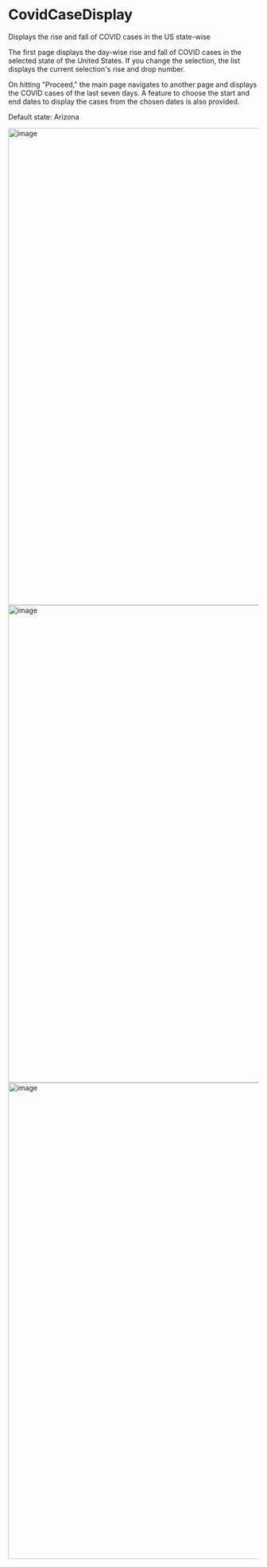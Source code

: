 # CovidCaseDisplay
Displays the rise and fall of COVID cases in the US state-wise

The first page displays the day-wise rise and fall of COVID cases in the selected state of the United States.
If you change the selection, the list displays the current selection's rise and drop number.

On hitting "Proceed," the main page navigates to another page and displays the COVID cases of the last seven days.
A feature to choose the start and end dates to display the cases from the chosen dates is also provided. 

Default state: Arizona  


<img width="958" alt="image" src="https://github.com/SahithyaCherukuri/CovidCaseDisplay/assets/46041721/e0d0c48d-5625-4796-9f59-fca59fc01002">


<img width="959" alt="image" src="https://github.com/SahithyaCherukuri/CovidCaseDisplay/assets/46041721/3cf54792-13c7-4e7b-8d19-63265afdc71c">


<img width="957" alt="image" src="https://github.com/SahithyaCherukuri/CovidCaseDisplay/assets/46041721/e0307a82-a3f9-4d4c-a788-0a61902eae11">
